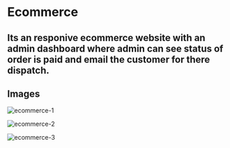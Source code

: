 # Ecommerce
## Its an responive ecommerce website with an admin dashboard where admin can see status of order is paid and email the customer for there dispatch.
## Images
![ecommerce-1](https://github.com/HusainBhattiwala/Ecommerce/assets/94444107/d533ca45-b1ea-4584-aeb5-8b357f49ce34)

![ecommerce-2](https://github.com/HusainBhattiwala/Ecommerce/assets/94444107/5f13ee42-e57a-400e-8ae6-cda65ead80dc)

![ecommerce-3](https://github.com/HusainBhattiwala/Ecommerce/assets/94444107/571728d9-e10d-4db6-b11c-0bcb3c231628)
